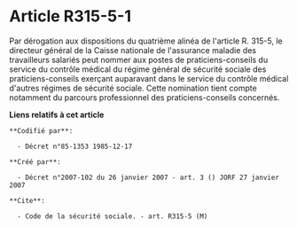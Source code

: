 # Article R315-5-1

Par dérogation aux dispositions du quatrième alinéa de l'article R. 315-5, le directeur général de la Caisse nationale de
l'assurance maladie des travailleurs salariés peut nommer aux postes de praticiens-conseils du service du contrôle médical du
régime général de sécurité sociale des praticiens-conseils exerçant auparavant dans le service du contrôle médical d'autres
régimes de sécurité sociale. Cette nomination tient compte notamment du parcours professionnel des praticiens-conseils
concernés.

**Liens relatifs à cet article**

	**Codifié par**:

	  - Décret n°85-1353 1985-12-17

	**Créé par**:

	  - Décret n°2007-102 du 26 janvier 2007 - art. 3 () JORF 27 janvier 2007

	**Cite**:

	  - Code de la sécurité sociale. - art. R315-5 (M)
